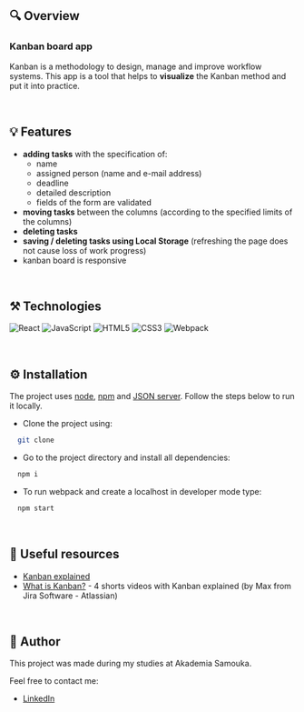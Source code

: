 ## 🔍 Overview

### Kanban board app

Kanban is a methodology to design, manage and improve workflow systems. This app is a tool that helps to **visualize** the Kanban method and put it into practice.

&nbsp;

## :bulb: Features

- **adding tasks** with the specification of:
    - name
    - assigned person (name and e-mail address)
    - deadline
    - detailed description
    - fields of the form are validated
- **moving tasks** between the columns (according to the specified limits of the columns)
- **deleting tasks**
- **saving / deleting tasks using Local Storage** (refreshing the page does not cause loss of work progress)
- kanban board is responsive

&nbsp;

## :hammer_and_pick: Technologies

![React](https://img.shields.io/badge/React-20232A?style=for-the-badge&logo=react&logoColor=61DAFB)
![JavaScript](https://img.shields.io/badge/JavaScript-323330?style=for-the-badge&logo=javascript&logoColor=F7DF1E)
![HTML5](https://img.shields.io/badge/HTML5-E34F26?style=for-the-badge&logo=html5&logoColor=white)
![CSS3](https://img.shields.io/badge/CSS3-1572B6?style=for-the-badge&logo=css3&logoColor=white)
![Webpack](https://img.shields.io/badge/Webpack-8DD6F9?style=for-the-badge&logo=Webpack&logoColor=white)

&nbsp;

## ⚙️ Installation

The project uses [node](https://nodejs.org/en/), [npm](https://www.npmjs.com/) and [JSON server](https://www.npmjs.com/package/json-server). Follow the steps below to run it locally. 

- Clone the project using:

```bash
  git clone
```

- Go to the project directory and install all dependencies:

```bash
  npm i
```

- To run webpack and create a localhost in developer mode type:

```bash
  npm start
```

&nbsp;

## 🔗 Useful resources

- [Kanban explained](https://kanbanblog.com/explained/)
- [What is Kanban?](https://www.youtube.com/watch?v=iVaFVa7HYj4&list=PLaD4FvsFdarR3oF1gp5_NmnlL-BQIE9sW&index=2) - 4 shorts videos with Kanban explained (by Max from Jira Software - Atlassian)

&nbsp;

## :envelope_with_arrow: Author

This project was made during my studies at Akademia Samouka.

Feel free to contact me:
- [LinkedIn](https://br.linkedin.com/in/camila-montes-celinski-5a406942)
